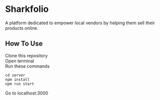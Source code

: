 # Sharkfolio
A platform dedicated to empower local vendors by helping them sell their products online.

## How To Use
Clone this repository  
Open terminal  
Run these commands
```
cd server
npm install
npm run start
```
Go to localhost:3000

